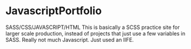 # JavascriptPortfolio
SASS/CSS/JAVASCRIPT/HTML
This is basically a SCSS practice site for larger scale production, instead of projects that just use a few variables in SASS. 
Really not much Javascript. Just used an IIFE. 

